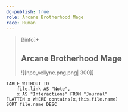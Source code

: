 ```yaml
---
dg-publish: true
role: Arcane Brotherhood Mage
race: Human
---
```


> [!info]+ 
> ## Arcane Brotherhood Mage
> ![[npc_vellyne.png.png| 300]]

```dataview
TABLE WITHOUT ID
	file.link AS "Note", 
	x AS "Interactions" FROM "Journal"
FLATTEN x WHERE contains(x,this.file.name) 
SORT file.name DESC
```

